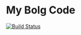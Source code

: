 # My Bolg Code

[![Build Status](https://travis-ci.org/yangyang0507/blog.svg?branch=master)](https://travis-ci.org/yangyang0507/blog)
